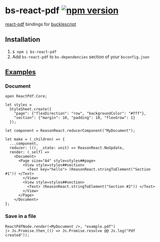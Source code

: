 # bs-react-pdf [![npm version](https://img.shields.io/npm/v/bs-react-pdf.svg?style=flat-square)](https://www.npmjs.com/package/bs-react-pdf)

[react-pdf](https://github.com/diegomura/react-pdf) bindings for [bucklescript](https://bucklescript.github.io/bucklescript/)

## Installation

1. `$ npm i bs-react-pdf`
2. Add `bs-react-pdf` to `bs-dependencies` section of your `bsconfig.json`

## [Examples](https://github.com/meafmira/bs-react-pdf/tree/master/examples)
### Document

```reason
open ReactPdf.Core;

let styles =
  StyleSheet.create({
    "page": {"flexDirection": "row", "backgroundColor": "#fff"},
    "section": {"margin": 10, "padding": 10, "flexGrow": 1}
  });

let component = ReasonReact.reducerComponent("MyDocument");

let make = (_children) => {
  ...component,
  reducer: ((), _state: unit) => ReasonReact.NoUpdate,
  render: (_self) =>
    <Document>
      <Page size="A4" style=styles##page>
        <View style=styles##section>
          <Text key="hello"> (ReasonReact.stringToElement("Section #1")) </Text>
        </View>
        <View style=styles##section>
          <Text> (ReasonReact.stringToElement("Section #2")) </Text>
        </View>
      </Page>
    </Document>
};
```

### Save in a file

```reason
ReactPdfNode.render(<MyDocument />, "example.pdf")
|> Js.Promise.then_(() => Js.Promise.resolve @@ Js.log("Pdf created"));
```